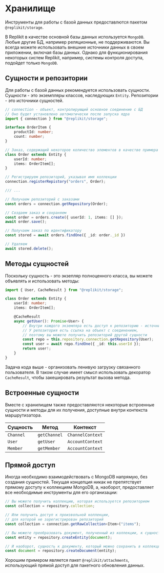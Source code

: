 # Хранилище

Инструменты для работы с базой данных предоставлются пакетом `@replikit/storage`.

В Replikit в качестве основной базы данных используется `MongoDB`.
Любые другие БД, например реляционные, не поддерживаются.
Вы всегда можете использовать внешние источники данных в своем приложении, включая базы данных.
Однако для функционирования некоторых систем Replikit, например, системы контроля доступа, подойдет только `MongoDB`.

## Сущности и репозитории

Для работы с базой данных рекомендуется использовать сущности.
Сущности - это экземпляры классов, наследующих `Entity`.
Репозитории - это источники сущностей.

```ts
// connection - объект, контролирующий основное соединение с БД
// Оно будет установлено автоматически после запуска ядра
import { connection } from "@replikit/storage";

interface OrderItem {
    productId: number;
    count: number;
}

// Заказ, содержащий некоторое количество элементов в качестве примера сущности
class Order extends Entity {
    userId: number;
    items: OrderItem[];
}

// Регистрируем репозиторий, указывая имя коллекции
connection.registerRepistory("orders", Order);

/// ...

// Получаем репозиторий с заказами
const orders = connection.getRepository(Order);

// Создаем заказ и сохраняем
const order = orders.create({ userId: 1, items: [] });
await order.save();

// Получаем заказ по идентификатору
const stored = await orders.findOne({ _id: order._id })

// Удаляем
await stored.delete();
```

## Методы сущностей

Поскольку сущность - это экзепляр полноценного класса, вы можете объявлять и использовать методы:

```ts
import { User, CacheResult } from "@replikit/storage";

class Order extends Entity {
    userId: number;
    items: OrderItem[];

    @CacheResult
    async getUser(): Promise<User> {
        // Внутри каждого экземляра есть доступ к репозиторию - источнику
        // У репозитория есть ссылка на объект с соединением,
        // поэтому вы можете получить репозиторий другой сущности
        const repo = this.repository.connection.getRepository(User);
        const user = await repo.findOne({ _id: this.userId });
        return user!;
    }
}
```

Задача кода выше - организовать ленивую загрузку связанного пользователя.
В таком случае имеет смысл использовать декоратор `CacheResult`, чтобы закешировать результат вызова метода.

## Встроенные сущности

Вместе с хранилищем также предоставляются некоторые встроенные сущности и методы для их получения, доступные внутри контекста маршрутизатора.

| Сущность  | Метод        | Контекст         |
| --------- | ------------ | ---------------- |
| `Channel` | `getChannel` | `ChannelContext` |
| `User`    | `getUser`    | `AccountContext` |
| `Member`  | `getMember`  | `AccountContext` |

## Прямой доступ

Иногда необходимо взаимодействовать с MongoDB напрямую, без создания сущностей.
Текущая концепция никак не препятствует прямому доступу к коллекциям MongoDB, а, наоборот,
предоставляет все необходимые инструменты для его организации:

```ts
// Вы можете получить коллекцию, которая используется репозиторием
const collection = repository.collection;

// Или получить доступ к произвольной коллекции,
// для которой не зарегистрирован репозиторий
const collection = connection.getRawCollection<Item>("items");

// Вы можете преобразовать документ, полученный из коллекции, к сущности
const entity = repository.createEntity(document);

// И наоборот, сущность к документу, который можно сохранить в коллекцию
const document = repository.createDocument(entity);
```

Хорошим примером является пакет `@replikit/attachments`, использующий прямой доступ для
пакетного обновления данных.

